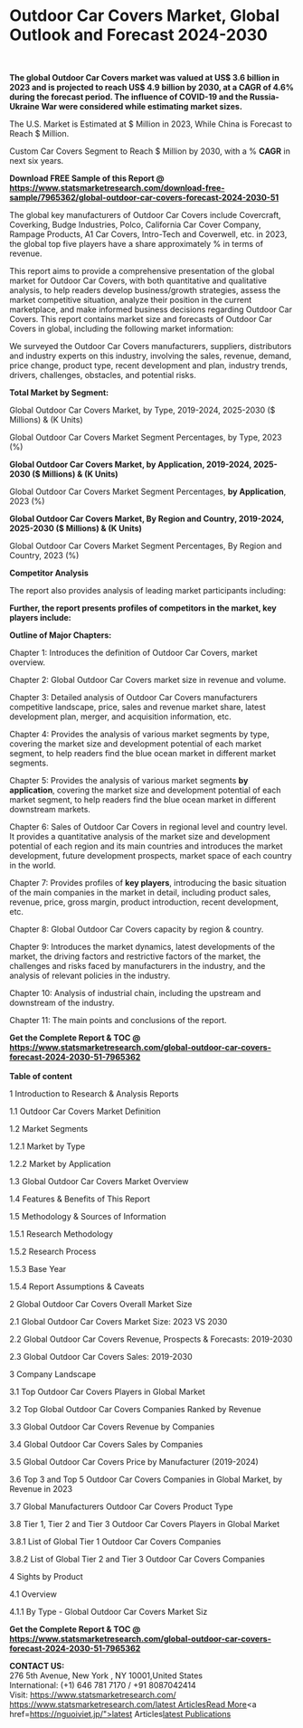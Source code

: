 <h1>Outdoor Car Covers Market, Global Outlook and Forecast 2024-2030</h1><br/><p><strong>The global Outdoor Car Covers market was valued at US$ 3.6 billion in 2023 and is projected to reach US$ 4.9 billion by 2030, at a <strong>CAGR</strong> of 4.6% during the forecast period. The influence of COVID-19 and the Russia-Ukraine War were considered while estimating market sizes.</strong></p><p>The U.S. Market is Estimated at $ Million in 2023, While China is Forecast to Reach $ Million.</p><p>Custom Car Covers Segment to Reach $ Million by 2030, with a % <strong>CAGR</strong> in next six years.</p><p><strong>Download FREE Sample of this Report @ <a href="https://www.statsmarketresearch.com/download-free-sample/7965362/global-outdoor-car-covers-forecast-2024-2030-51">https://www.statsmarketresearch.com/download-free-sample/7965362/global-outdoor-car-covers-forecast-2024-2030-51</a></strong></p><p>The global key manufacturers of Outdoor Car Covers include Covercraft, Coverking, Budge Industries, Polco, California Car Cover Company, Rampage Products, A1 Car Covers, Intro-Tech and Coverwell, etc. in 2023, the global top five players have a share approximately % in terms of revenue.</p><p>This report aims to provide a comprehensive presentation of the global market for Outdoor Car Covers, with both quantitative and qualitative analysis, to help readers develop business/growth strategies, assess the market competitive situation, analyze their position in the current marketplace, and make informed business decisions regarding Outdoor Car Covers. This report contains market size and forecasts of Outdoor Car Covers in global, including the following market information:</p><p>We surveyed the Outdoor Car Covers manufacturers, suppliers, distributors and industry experts on this industry, involving the sales, revenue, demand, price change, product type, recent development and plan, industry trends, drivers, challenges, obstacles, and potential risks.</p><p><strong>Total Market by Segment:</strong></p><p>Global Outdoor Car Covers Market, by Type, 2019-2024, 2025-2030 ($ Millions) & (K Units)</p><p>Global Outdoor Car Covers Market Segment Percentages, by Type, 2023 (%)</p><p><strong>Global Outdoor Car Covers Market, <strong>by Application</strong>, 2019-2024, 2025-2030 ($ Millions) & (K Units)</strong></p><p>Global Outdoor Car Covers Market Segment Percentages, <strong>by Application</strong>, 2023 (%)</p><p><strong>Global Outdoor Car Covers Market, By Region and Country, 2019-2024, 2025-2030 ($ Millions) & (K Units)</strong></p><p>Global Outdoor Car Covers Market Segment Percentages, By Region and Country, 2023 (%)</p><p><strong>Competitor Analysis</strong></p><p>The report also provides analysis of leading market participants including:</p><p><strong>Further, the report presents profiles of competitors in the market, <strong>key players</strong> include:</strong></p><p><strong>Outline of Major Chapters:</strong></p><p>Chapter 1: Introduces the definition of Outdoor Car Covers, market overview.</p><p>Chapter 2: Global Outdoor Car Covers market size in revenue and volume.</p><p>Chapter 3: Detailed analysis of Outdoor Car Covers manufacturers competitive landscape, price, sales and revenue market share, latest development plan, merger, and acquisition information, etc.</p><p>Chapter 4: Provides the analysis of various market segments by type, covering the market size and development potential of each market segment, to help readers find the blue ocean market in different market segments.</p><p>Chapter 5: Provides the analysis of various market segments <strong>by application</strong>, covering the market size and development potential of each market segment, to help readers find the blue ocean market in different downstream markets.</p><p>Chapter 6: Sales of Outdoor Car Covers in regional level and country level. It provides a quantitative analysis of the market size and development potential of each region and its main countries and introduces the market development, future development prospects, market space of each country in the world.</p><p>Chapter 7: Provides profiles of <strong>key players</strong>, introducing the basic situation of the main companies in the market in detail, including product sales, revenue, price, gross margin, product introduction, recent development, etc.</p><p>Chapter 8: Global Outdoor Car Covers capacity by region & country.</p><p>Chapter 9: Introduces the market dynamics, latest developments of the market, the driving factors and restrictive factors of the market, the challenges and risks faced by manufacturers in the industry, and the analysis of relevant policies in the industry.</p><p>Chapter 10: Analysis of industrial chain, including the upstream and downstream of the industry.</p><p>Chapter 11: The main points and conclusions of the report.</p><div><b>Get the Complete Report & TOC @ <a href="https://www.statsmarketresearch.com/global-outdoor-car-covers-forecast-2024-2030-51-7965362">https://www.statsmarketresearch.com/global-outdoor-car-covers-forecast-2024-2030-51-7965362</a></b></div><br><b>Table of content</b><p>1 Introduction to Research & Analysis Reports<br />
 
  1.1 Outdoor Car Covers Market Definition<br />
 
  1.2 Market Segments<br />
 
  1.2.1 Market by Type<br />
 
  1.2.2 Market by Application<br />
 
  1.3 Global Outdoor Car Covers Market Overview<br />
 
  1.4 Features & Benefits of This Report<br />
 
  1.5 Methodology & Sources of Information<br />
 
  1.5.1 Research Methodology<br />
 
  1.5.2 Research Process<br />
 
  1.5.3 Base Year<br />
 
  1.5.4 Report Assumptions & Caveats<br />
 
 2 Global Outdoor Car Covers Overall Market Size<br />
 
  2.1 Global Outdoor Car Covers Market Size: 2023 VS 2030<br />
 
  2.2 Global Outdoor Car Covers Revenue, Prospects & Forecasts: 2019-2030<br />
 
  2.3 Global Outdoor Car Covers Sales: 2019-2030<br />
 
 3 Company Landscape<br />
 
  3.1 Top Outdoor Car Covers Players in Global Market<br />
 
  3.2 Top Global Outdoor Car Covers Companies Ranked by Revenue<br />
 
  3.3 Global Outdoor Car Covers Revenue by Companies<br />
 
  3.4 Global Outdoor Car Covers Sales by Companies<br />
 
  3.5 Global Outdoor Car Covers Price by Manufacturer (2019-2024)<br />
 
  3.6 Top 3 and Top 5 Outdoor Car Covers Companies in Global Market, by Revenue in 2023<br />
 
  3.7 Global Manufacturers Outdoor Car Covers Product Type<br />
 
  3.8 Tier 1, Tier 2 and Tier 3 Outdoor Car Covers Players in Global Market<br />
 
  3.8.1 List of Global Tier 1 Outdoor Car Covers Companies<br />
 
  3.8.2 List of Global Tier 2 and Tier 3 Outdoor Car Covers Companies<br />
 
 4 Sights by Product<br />
 
  4.1 Overview<br />
 
  4.1.1 By Type - Global Outdoor Car Covers Market Siz<br><div><b>Get the Complete Report & TOC @ <a href="https://www.statsmarketresearch.com/global-outdoor-car-covers-forecast-2024-2030-51-7965362">https://www.statsmarketresearch.com/global-outdoor-car-covers-forecast-2024-2030-51-7965362</a></b></div></p> <b>CONTACT US:</b><br>276 5th Avenue, New York , NY 10001,United States<br>International: (+1) 646 781 7170 / +91 8087042414<br>Visit: <a href="https://www.statsmarketresearch.com/">https://www.statsmarketresearch.com/</a><br><a href="https://gyeongbokgung.com">https://www.statsmarketresearch.com/</a><a href="https://hallyeomaritime.com">latest Articles</a><a href="https://jingwansa.com">Read More</a><a href=https://nguoiviet.jp/">latest Articles</a><a href="https://www.intelmarketresearch.com/">latest Publications</a>